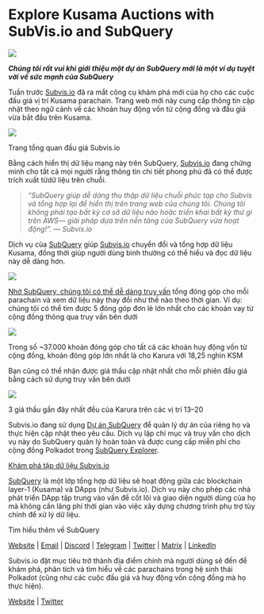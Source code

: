 # Explore Kusama Auctions with SubVis.io and SubQuery

![](https://miro.medium.com/max/1400/1*C4rjs3vpR6TUCOqwF3L39g.png)

**_Chúng tôi rất vui khi giới thiệu một dự án SubQuery mới là một ví dụ tuyệt vời về sức mạnh của SubQuery_**

Tuần trước [Subvis.io](https://www.subvis.io/) đã ra mắt công cụ khám phá mới của họ cho các cuộc đấu giá vị trí Kusama parachain. Trang web mới này cung cấp thông tin cập nhật theo ngữ cảnh về các khoản huy động vốn từ cộng đồng và đấu giá vừa bắt đầu trên Kusama.


![](https://miro.medium.com/max/1400/1*iHO4P9JcW-Gt7GxqwXxa3g.png)

Trang tổng quan đấu giá Subvis.io

Bằng cách hiển thị dữ liệu mạng này trên SubQuery, [Subvis.io](https://www.subvis.io/) đang chứng minh cho tất cả mọi người rằng thông tin chi tiết phong phú đã có thể được trích xuất từ ​​dữ liệu trên chuỗi.

> _“SubQuery giúp dễ dàng thu thập dữ liệu chuỗi phức tạp cho Subvis và tổng hợp lại để hiển thị trên trang web của chúng tôi. Chúng tôi không phải tạo bất kỳ cơ sở dữ liệu nào hoặc triển khai bất kỳ thứ gì trên AWS— giải pháp dựa trên nền tảng của SubQuery vừa hoạt động!”. — Subvis.io_

Dịch vụ của [SubQuery](https://subquery.network/) giúp [Subvis.io](https://www.subvis.io/) chuyển đổi và tổng hợp dữ liệu Kusama, đồng thời giúp người dùng bình thường có thể hiểu và đọc dữ liệu này dễ dàng hơn.

![](https://miro.medium.com/max/1400/1*0W6n5vW1yHc3MjfzgsCFZw.png)

[Nhờ SubQuery, chúng tôi có thể dễ dàng truy vấn](https://explorer.subquery.network/subquery/subvis-io/kusama-auction) tổng đóng góp cho mỗi parachain và xem dữ liệu này thay đổi như thế nào theo thời gian. Ví dụ: chúng tôi có thể tìm được 5 đóng góp đơn lẻ lớn nhất cho các khoản vay từ cộng đồng thông qua truy vấn bên dưới

![](https://miro.medium.com/max/1400/1*4509Ki-4lxJyz1kdm6E5PA.png)

Trong số ~37.000 khoản đóng góp cho tất cả các khoản huy động vốn từ cộng đồng, khoản đóng góp lớn nhất là cho Karura với 18,25 nghìn KSM

Bạn cũng có thể nhận được giá thầu cập nhật nhất cho mỗi phiên đấu giá bằng cách sử dụng truy vấn bên dưới

![](https://miro.medium.com/max/1400/1*M0nrOoms7fNEm-qfBZsJEA.png)

3 giá thầu gần đây nhất đều của Karura trên các vị trí 13–20

Subvis.io đang sử dụng [Dự án SubQuery](https://project.subquery.network/) để quản lý dự án của riêng họ và thực hiện cập nhật theo yêu cầu. Dịch vụ lập chỉ mục và truy vấn cho dịch vụ này do SubQuery quản lý hoàn toàn và được cung cấp miễn phí cho cộng đồng Polkadot trong [SubQuery Explorer](https://explorer.subquery.network/).

[Khám phá tập dữ liệu Subvis.io](https://explorer.subquery.network/subquery/subvis-io/kusama-auction)

[SubQuery](https://subquery.network/) là một lớp tổng hợp dữ liệu sẽ hoạt động giữa các blockchain layer-1 (Kusama) và DApps (như Subvis.io). Dịch vụ này cho phép các nhà phát triển DApp tập trung vào vấn đề cốt lõi và giao diện người dùng của họ mà không cần lãng phí thời gian vào việc xây dựng chương trình phụ trợ tùy chỉnh để xử lý dữ liệu.

Tìm hiểu thêm về SubQuery

[Website](https://subquery.network/) | [Email](mailto:hello@subquery.network) | [Discord](https://discord.com/invite/78zg8aBSMG) | [Telegram](https://t.me/subquerynetwork) | [Twitter](https://twitter.com/subquerynetwork) | [Matrix](https://matrix.to/#/#subquery:matrix.org) | [LinkedIn](https://www.linkedin.com/company/subquery)

Subvis.io đặt mục tiêu trở thành địa điểm chính mà người dùng sẽ đến để khám phá, phân tích và tìm hiểu về các parachains trong hệ sinh thái Polkadot (cũng như các cuộc đấu giá và huy động vốn cộng đồng mà họ thực hiện).

[Website](https://www.subvis.io/) | [Twitter](https://twitter.com/subvisioapp)